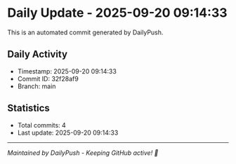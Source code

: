 # Daily Update - 2025-09-20 09:14:33

This is an automated commit generated by DailyPush.

## Daily Activity
- Timestamp: 2025-09-20 09:14:33
- Commit ID: 32f28af9
- Branch: main

## Statistics
- Total commits: 4
- Last update: 2025-09-20 09:14:33

---
*Maintained by DailyPush - Keeping GitHub active! 🚀*
